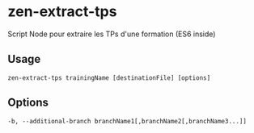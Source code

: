 # zen-extract-tps

Script Node pour extraire les TPs d'une formation (ES6 inside)

## Usage

```
zen-extract-tps trainingName [destinationFile] [options]
```

## Options

```
-b, --additional-branch branchName1[,branchName2[,branchName3...]]
```
